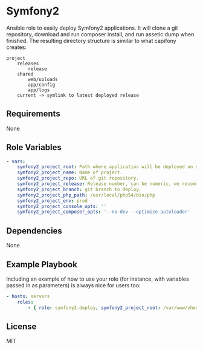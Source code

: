 Symfony2
========

Ansible role to easily deploy Symfony2 applications. It will clone a git repository, download and run composer install, and run assetic:dump when finished. The resulting directory structure is similar to what capifony creates:

```
project
    releases
        release
    shared
        web/uploads
        app/config
        app/logs
    current -> symlink to latest deployed release
```

Requirements
------------

None


Role Variables
--------------

```yaml
- vars:
    symfony2_project_root: Path where application will be deployed on server.
    symfony2_project_name: Name of project.
    symfony2_project_repo: URL of git repository.
    symfony2_project_release: Release number, can be numeric, we recommend to set it to release date/time, 20140327100911
    symfony2_project_branch: git branch to deploy.
    symfony2_project_php_path: /usr/local/php54/bin/php
    symfony2_project_env: prod
    symfony2_project_console_opts: ''
    symfony2_project_composer_opts: '--no-dev --optimize-autoloader'
```

Dependencies
------------

None

Example Playbook
-------------------------

Including an example of how to use your role (for instance, with variables passed in as parameters) is always nice for users too:

```yaml
- hosts: servers
    roles:
        - { role: symfony2.deploy, symfony2_project_root: /var/www/vhosts/example.com/, symfony2_project_name: demo, symfony2_project_branch: master, symfony2_project_release: 1 }
```

License
-------

MIT
